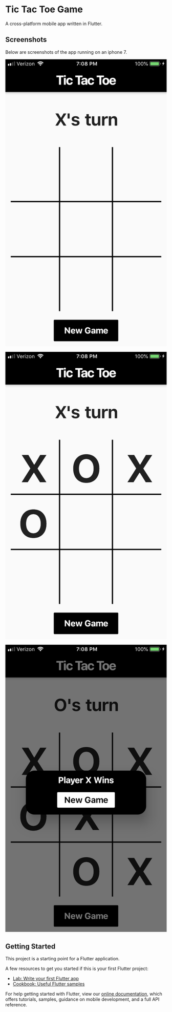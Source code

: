 # Tic Tac Toe Game

A cross-platform mobile app written in Flutter.

## Screenshots

Below are screenshots of the app running on an iphone 7.

![Repo List](screenshots/new_game.png)

![Repo List](screenshots/game_in_progress.png)

![Repo List](screenshots/winner.png)


## Getting Started

This project is a starting point for a Flutter application.

A few resources to get you started if this is your first Flutter project:

- [Lab: Write your first Flutter app](https://flutter.dev/docs/get-started/codelab)
- [Cookbook: Useful Flutter samples](https://flutter.dev/docs/cookbook)

For help getting started with Flutter, view our
[online documentation](https://flutter.dev/docs), which offers tutorials,
samples, guidance on mobile development, and a full API reference.
